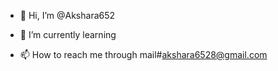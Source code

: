 - 👋 Hi, I’m @Akshara652
- 🌱 I’m currently learning 
  
- 📫 How to reach me through mail#akshara6528@gmail.com

<!---
Akshara6528/Akshara6528 is a ✨ special ✨ repository because its `README.md` (this file) appears on your GitHub profile.
You can click the Preview link to take a look at your changes.
--->
